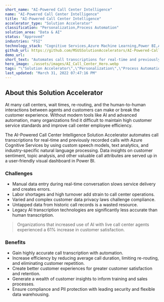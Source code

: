 ```yaml
---
short_name: "AI-Powered Call Center Intelligence"
name: "AI-Powered Call Center Intelligence"
title: "AI-Powered Call Center Intelligence"
accelerator_type: "Solution Accelerator"
classification: "Personalization,Process Automation"
solution_area: "Data & AI"
status: "Approved"
industries: "FSI"
technology_stack: "Cognitive Services,Azure Machine Learning,Power BI,Azure Speech Services,Azure SQL,Azure Storage"
github_url: https://github.com/MSUSSolutionAccelerators/AI-Powered-Call-Center-Intelligence-Solution-Accelerator
demo_url: 
short_text: "Automates call transcriptions for real-time and previously recorded calls."
hero_image: ./assets/images/AI_Call_Center_Hero.webp
tags: "\"Solution Accelerator\",\"Personalization\",\"Process Automation\",\"FSI\",\"Cognitive Services\",\"Azure Machine Learning\",\"Power BI\",\"Azure Speech Services\",\"Azure SQL\",\"Azure Storage\""
last_updated: "March 31, 2022 07:47:16 PM"
---
```

## About this Solution Accelerator

At many call centers, wait times, re-routing, and the human-to-human interactions between agents and customers can make or break the customer experience. Without modern tools like AI and advanced automation, many organizations find it difficult to maintain high customer service standards and improve call center employee efficiency.

The AI-Powered Call Center Intelligence Solution Accelerator automates call transcriptions for real-time and previously recorded calls with Azure Cognitive Services by using custom speech models, text analytics, and industry-specific natural language processing. Data insights on customer sentiment, topic analysis, and other valuable call attributes are served up in a user-friendly visual dashboard in Power BI.

### Challenges

* Manual data entry during real-time conversation slows service delivery and creates errors.
* Labor shortages and high turnover add strain to call center operations.
* Varied and complex customer data privacy laws challenge compliance.
* Untapped data from historic call records is a wasted resource.
* Legacy AI transcription technologies are significantly less accurate than human transcription.

> Organizations that increased use of AI with live call center agents experienced a 61% increase in customer satisfaction.

### Benefits

* Gain highly accurate call transcription with automation.
* Increase efficiency by reducing average call duration, limiting re-routing, and eliminating customer repetition.
* Create better customer experiences for greater customer satisfaction and retention.
* Generate a wealth of customer insights to inform training and sales processes.
* Ensure compliance and PII protection with leading security and flexible data warehousing.
